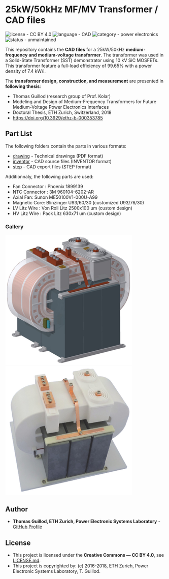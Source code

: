 # 25kW/50kHz MF/MV Transformer / CAD files

![license - CC BY 4.0](https://img.shields.io/badge/license-CC--BY-green)
![language - CAD](https://img.shields.io/badge/language-CAD-blue)
![category - power electronics](https://img.shields.io/badge/category-power%20electronics-lightgrey)
![status - unmaintained](https://img.shields.io/badge/status-unmaintained-red)

This repository contains the **CAD files** for a 25kW/50kHz **medium-frequency and medium-voltage transformer**.
The transformer was used in a Solid-State Transformer (SST) demonstrator using 10 kV SiC MOSFETs.
This transformer feature a full-load efficiency of 99.65% with a power density of 7.4 kW/l.

The **transformer design, construction, and measurement** are presented in **following thesis**:
* Thomas Guillod (research group of Prof. Kolar)
* Modeling and Design of Medium-Frequency Transformers for Future Medium-Voltage Power Electronics Interfaces
* Doctoral Thesis, ETH Zurich, Switzerland, 2018
* https://doi.org/10.3929/ethz-b-000353785

## Part List

The following folders contain the parts in various formats:
* [drawing](drawing) - Technical drawings (PDF format)
* [inventor](inventor) - CAD source files (INVENTOR format)
* [step](step) - CAD export files (STEP format)

Additionnaly, the following parts are used:
* Fan Connector : Phoenix 1899139
* NTC Connector : 3M 960104-6202-AR
* Axial Fan: Sunon ME50100V1-000U-A99 	
* Magnetic Core: Blinzinger U93/60/30 (customized U93/76/30)
* LV Litz Wire : Von Roll  Litz 2500x100 um (custom design)
* HV Litz Wire : Pack Litz 630x71 um (custom design)

### Gallery

<p float="middle">
    <img src="trf_render.jpg" width="400">
    <img src="trf_photo.jpg" width="400">
</p>

## Author

* **Thomas Guillod, ETH Zurich, Power Electronic Systems Laboratory** - [GitHub Profile](https://github.com/otvam)

## License

* This project is licensed under the **Creative Commons — CC BY 4.0**, see [LICENSE.md](LICENSE.md).
* This project is copyrighted by: (c) 2016-2018, ETH Zurich, Power Electronic Systems Laboratory, T. Guillod.
